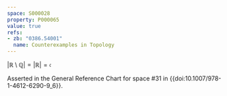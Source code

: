 ```yaml
---
space: S000028
property: P000065
value: true
refs:
- zb: "0386.54001"
  name: Counterexamples in Topology
---
```


$|\mathbb{R} \setminus \mathbb{Q}| = |\mathbb{R}| = \mathfrak{c}$

Asserted in the General Reference Chart for space #31 in
{{doi:10.1007/978-1-4612-6290-9_6}}.
